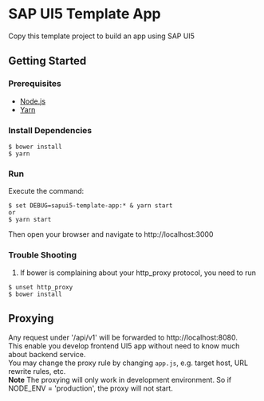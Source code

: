 # SAP UI5 Template App
Copy this template project to build an app using SAP UI5

## Getting Started

### Prerequisites
* [Node.js](https://nodejs.org/en/)
* [Yarn](https://yarnpkg.com)

### Install Dependencies
```shell script
$ bower install
$ yarn
```

### Run
Execute the command:
```shell script
$ set DEBUG=sapui5-template-app:* & yarn start
or
$ yarn start
```

Then open your browser and navigate to http://localhost:3000

### Trouble Shooting
1. If bower is complaining about your http_proxy protocol, you need to run
```shell script
$ unset http_proxy
$ bower install
```

## Proxying
Any request under '/api/v1' will be forwarded to http://localhost:8080.<br>
This enable you develop frontend UI5 app without need to know much about backend service.<br>
You may change the proxy rule by changing `app.js`, e.g. target host, URL rewrite rules, etc.<br>
**Note** The proxying will only work in development environment. So if NODE_ENV = 'production', the proxy will not start.
